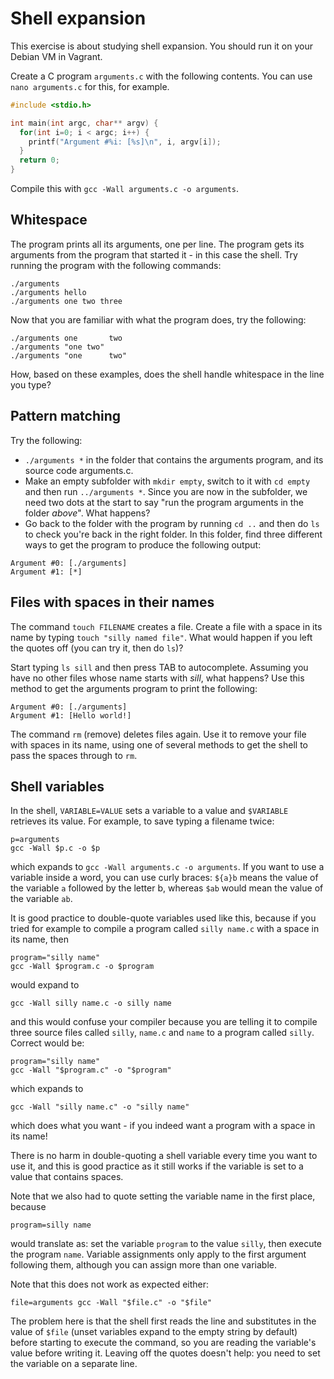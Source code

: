 # Shell expansion

This exercise is about studying shell expansion. You should run it on your Debian VM in Vagrant.

Create a C program `arguments.c` with the following contents. You can use `nano arguments.c` for this, for example.

```C
#include <stdio.h>

int main(int argc, char** argv) {
  for(int i=0; i < argc; i++) {
    printf("Argument #%i: [%s]\n", i, argv[i]);
  }
  return 0;
}
```

Compile this with `gcc -Wall arguments.c -o arguments`. 

## Whitespace

The program prints all its arguments, one per line. The program gets its arguments from the program that started it - in this case the shell.
Try running the program with the following commands:

    ./arguments
    ./arguments hello
    ./arguments one two three

Now that you are familiar with what the program does, try the following:

    ./arguments one       two
    ./arguments "one two"
    ./arguments "one      two"

How, based on these examples, does the shell handle whitespace in the line you type?

## Pattern matching

Try the following:

  * `./arguments *` in the folder that contains the arguments program, and its source code arguments.c.
  * Make an empty subfolder with `mkdir empty`, switch to it with `cd empty` and then run `../arguments *`. Since you are now in the subfolder, we need two dots at the start to say "run the program arguments in the folder _above_". What happens?
  * Go back to the folder with the program by running `cd ..` and then do `ls` to check you're back in the right folder. In this folder, find three different ways to get the program to produce the following output:

```
Argument #0: [./arguments]
Argument #1: [*] 
```

## Files with spaces in their names

The command `touch FILENAME` creates a file. Create a file with a space in its name by typing `touch "silly named file"`. What would happen if you left the quotes off (you can try it, then do `ls`)?

Start typing `ls sill` and then press TAB to autocomplete. Assuming you have no other files whose name starts with _sill_, what happens? Use this method to get the arguments program to print the following:

```
Argument #0: [./arguments]
Argument #1: [Hello world!] 
```

The command `rm` (remove) deletes files again. Use it to remove your file with spaces in its name, using one of several methods to get the shell to pass the spaces through to `rm`.

## Shell variables

In the shell, `VARIABLE=VALUE` sets a variable to a value and `$VARIABLE` retrieves its value. For example, to save typing a filename twice:

    p=arguments
    gcc -Wall $p.c -o $p

which expands to `gcc -Wall arguments.c -o arguments`. If you want to use a variable inside a word, you can use curly braces: `${a}b` means the value of the variable `a` followed by the letter b, whereas `$ab` would mean the value of the variable `ab`.

It is good practice to double-quote variables used like this, because if you tried for example to compile a program called `silly name.c` with a space in its name, then

    program="silly name"
    gcc -Wall $program.c -o $program

would expand to

    gcc -Wall silly name.c -o silly name

and this would confuse your compiler because you are telling it to compile three source files called `silly`, `name.c` and `name` to a program called `silly`. Correct would be:

    program="silly name"
    gcc -Wall "$program.c" -o "$program"

which expands to

    gcc -Wall "silly name.c" -o "silly name"

which does what you want - if you indeed want a program with a space in its name!

There is no harm in double-quoting a shell variable every time you want to use it, and this is good practice as it still works if the variable is set to a value that contains spaces.

Note that we also had to quote setting the variable name in the first place, because

    program=silly name

would translate as: set the variable `program` to the value `silly`, then execute the program `name`. Variable assignments only apply to the first argument following them, although you can assign more than one variable.

Note that this does not work as expected either:

    file=arguments gcc -Wall "$file.c" -o "$file"

The problem here is that the shell first reads the line and substitutes in the value of `$file` (unset variables expand to the empty string by default) before starting to execute the command, so you are reading the variable's value before writing it. Leaving off the quotes doesn't help: you need to set the variable on a separate line.
